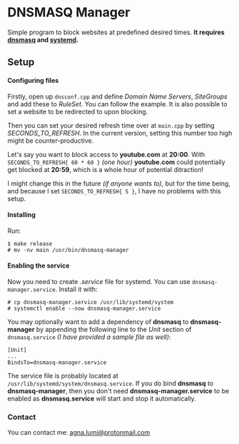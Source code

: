 # DNSMASQ Manager

Simple program to block websites at predefined desired times. **It requires [dnsmasq](http://www.thekelleys.org.uk/dnsmasq/doc.html) and [systemd](https://systemd.io/).**

## Setup
#### Configuring files
Firstly, open up `dnsconf.cpp` and define *Domain Name Servers*, *SiteGroups* and add these to *RuleSet*. You can follow the example.
It is also possible to set a website to be redirected to upon blocking.

Then you can set your desired refresh time over at `main.cpp` by setting *SECONDS_TO_REFRESH*.
In the current version, setting this number too high might be counter-productive.

Let's say you want to block access to **youtube.com** at **20:00**.
With `SECONDS_TO_REFRESH{ 60 * 60 }` *(one hour)* **youtube.com** could potentially get blocked at **20:59**, which is a whole hour of potential ditraction!

I might change this in the future *(if anyone wants to)*, but for the time being, and because I set `SECONDS_TO_REFRESH{ 5 }`, I have no problems with this setup.

#### Installing
Run:
```
$ make release
# mv -nv main /usr/bin/dnsmasq-manager
```

#### Enabling the service
Now you need to create *.service* file for systemd. You can use `dnsmasq-manager.service`.
Install it with:
```
# cp dnsmasq-manager.service /usr/lib/systemd/system
# systemctl enable --now dnsmasq-manager.service
```

You may optionally want to add a dependency of **dnsmasq** to **dnsmasq-manager** by appending the following line to the *Unit* section of `dnsmasq.service` *(I have provided a sample file as well)*:
```
[Unit]
...
BindsTo=dnsmasq-manager.service
```
The service file is probably located at `/usr/lib/systemd/system/dnsmasq.service`.
If you do bind **dnsmasq** to **dnsmasq-manager**, then you don't need **dnsmasq-manager.service** to be enabled as **dnsmasq.service** will start and stop it automatically.

### Contact
You can contact me: agna.lumi@protonmail.com
